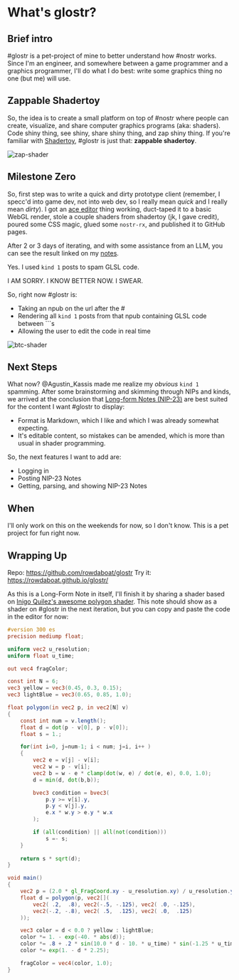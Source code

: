 # What's glostr?


## Brief intro
#glostr is a pet-project of mine to better understand how #nostr works. Since I'm an engineer, and somewhere between a game programmer and a graphics programmer, I'll do what I do best: write some graphics thing no one (but me) will use.


## Zappable Shadertoy
So, the idea is to create a small platform on top of #nostr where people can create, visualize, and share computer graphics programs (aka: shaders). Code shiny thing, see shiny, share shiny thing, and zap shiny thing. If you're familiar with [Shadertoy](https://shadertoy.com), #glostr is just that: **zappable shadertoy**.

![zap-shader](https://rowdaboat.github.io/glostr/notes/images/zap-shader.png)

## Milestone Zero
So, first step was to write a quick and dirty prototype client (remember, I specc'd into game dev, not into web dev, so I really mean _quick_ and I really mean _dirty_). I got an [ace editor](https://github.com/ajaxorg/ace) thing working, duct-taped it to a basic WebGL render, stole a couple shaders from shadertoy (jk, I gave credit), poured some CSS magic, glued some `nostr-rx`, and published it to GitHub pages.

After 2 or 3 days of iterating, and with some assistance from an LLM, you can see the result linked on my [notes](https://njump.me/nevent1qqsf45hy66cw55e3s2ewt6upe3m073q875hmjjtyyre7qtaxw9hl5scpp4mhxue69uhkummn9ekx7mqpzemhxue69uhhyetvv9ujumn0wd68ytnzv9hxgq3qu3svk99639mcdfn43s2nawg4a2j4ejmgrq2n63l4t67wzqdmtnkss70qyf).

Yes. I used `kind 1` posts to spam GLSL code.

I AM SORRY. I KNOW BETTER NOW. I SWEAR.

So, right now #glostr is:
- Taking an npub on the url after the #
- Rendering all `kind 1` posts from that npub containing GLSL code between \`\`\`s
- Allowing the user to edit the code in real time

![btc-shader](https://rowdaboat.github.io/glostr/notes/images/btc-shader.png)


## Next Steps
What now? @Agustin_Kassis made me realize my _obvious_ `kind 1` spamming. After some brainstorming and skimming through NIPs and kinds, we arrived at the conclusion that [Long-form Notes (NIP-23)](https://github.com/nostr-protocol/nips/blob/master/23.md) are best suited for the content I want #glostr to display:
- Format is Markdown, which I like and which I was already somewhat expecting.
- It's editable content, so mistakes can be amended, which is more than usual in shader programming.

So, the next features I want to add are:
- Logging in
- Posting NIP-23 Notes
- Getting, parsing, and showing NIP-23 Notes


## When
I'll only work on this on the weekends for now, so I don't know. This is a pet project for fun right now.


## Wrapping Up
Repo: https://github.com/rowdaboat/glostr
Try it: https://rowdaboat.github.io/glostr/

As this is a Long-Form Note in itself, I'll finish it by sharing a shader based on [Inigo Quilez's awesome polygon shader](https://www.shadertoy.com/view/wdBXRW). This note should show as a shader on #glostr in the next iteration, but you can copy and paste the code in the editor for now:

```glsl
#version 300 es
precision mediump float;

uniform vec2 u_resolution;
uniform float u_time;

out vec4 fragColor;

const int N = 6;
vec3 yellow = vec3(0.45, 0.3, 0.15);
vec3 lightBlue = vec3(0.65, 0.85, 1.0);

float polygon(in vec2 p, in vec2[N] v)
{
    const int num = v.length();
    float d = dot(p - v[0], p - v[0]);
    float s = 1.;

    for(int i=0, j=num-1; i < num; j=i, i++ )
    {
        vec2 e = v[j] - v[i];
        vec2 w = p - v[i];
        vec2 b = w - e * clamp(dot(w, e) / dot(e, e), 0.0, 1.0);
        d = min(d, dot(b,b));

        bvec3 condition = bvec3(
            p.y >= v[i].y,
            p.y < v[j].y, 
            e.x * w.y > e.y * w.x
        );

        if (all(condition) || all(not(condition)))
            s =- s;
    }
    
    return s * sqrt(d);
}

void main()
{
	vec2 p = (2.0 * gl_FragCoord.xy - u_resolution.xy) / u_resolution.y;
    float d = polygon(p, vec2[](
        vec2( .2,  .8), vec2(-.5, -.125), vec2( .0, -.125),
        vec2(-.2, -.8), vec2( .5,  .125), vec2( .0,  .125)
    ));

    vec3 color = d < 0.0 ? yellow : lightBlue;
	color *= 1. - exp(-40. * abs(d));
	color *= .8 + .2 * sin(10.0 * d - 10. * u_time) * sin(-1.25 * u_time);
    color *= exp(1. - d * 2.25);

    fragColor = vec4(color, 1.0);
}
```
